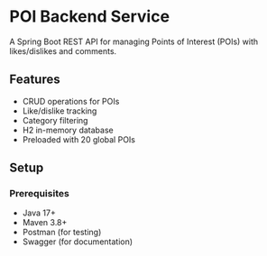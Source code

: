 # POI Backend Service

A Spring Boot REST API for managing Points of Interest (POIs) with likes/dislikes and comments.

## Features
- CRUD operations for POIs
- Like/dislike tracking
- Category filtering
- H2 in-memory database
- Preloaded with 20 global POIs 

## Setup

### Prerequisites
- Java 17+
- Maven 3.8+
- Postman (for testing)
- Swagger (for documentation)

